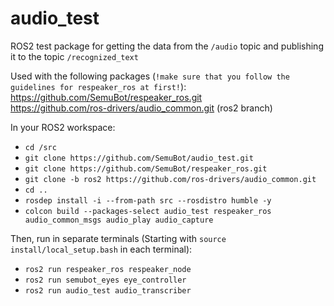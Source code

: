 # audio_test

ROS2 test package for getting the data from the `/audio` topic and publishing it to the topic `/recognized_text` <br/>

Used with the following packages (`!make sure that you follow the guidelines for respeaker_ros at first!`): <br/>
https://github.com/SemuBot/respeaker_ros.git <br/>
https://github.com/ros-drivers/audio_common.git (ros2 branch) <br/>

In your ROS2 workspace: <br/>

* `cd /src` 
* `git clone https://github.com/SemuBot/audio_test.git`
* `git clone https://github.com/SemuBot/respeaker_ros.git`
* `git clone -b ros2 https://github.com/ros-drivers/audio_common.git`
* `cd ..`
* `rosdep install -i --from-path src --rosdistro humble -y` 
* `colcon build --packages-select audio_test respeaker_ros audio_common_msgs audio_play audio_capture` <br/>

Then, run in separate terminals (Starting with `source install/local_setup.bash` in each terminal): <br/> 

* `ros2 run respeaker_ros respeaker_node` 
* `ros2 run semubot_eyes eye_controller` 
* `ros2 run audio_test audio_transcriber` <br/>

